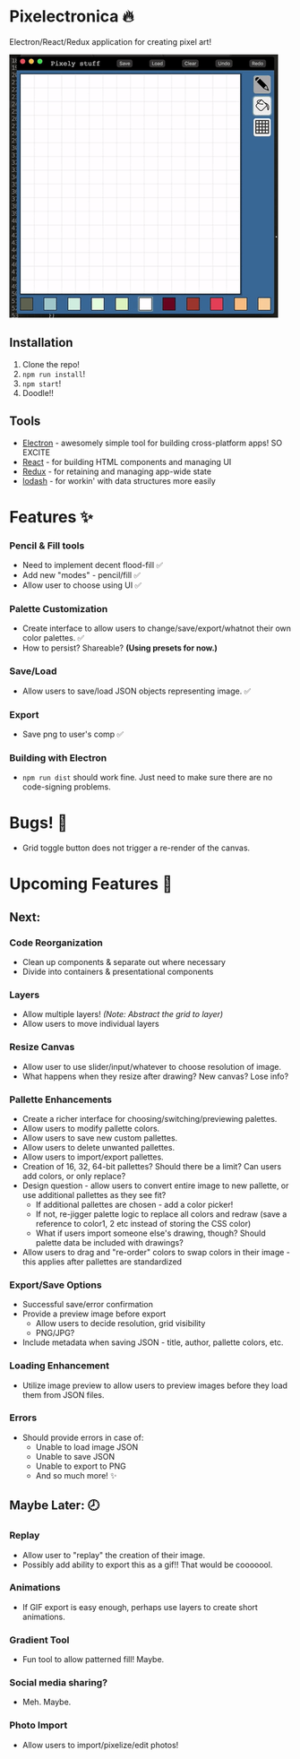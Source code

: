 # Pixelectronica :fire:

Electron/React/Redux application for creating pixel art!

![Example Image](./pixelling.gif)

## Installation

1. Clone the repo!
1. `npm run install`!
1. `npm start`!
1. Doodle!!

## Tools

- [Electron](http://electron.atom.io/) - awesomely simple tool for building cross-platform apps! SO EXCITE
- [React](https://facebook.github.io/react/) - for building HTML components and managing UI
- [Redux](http://redux.js.org/) - for retaining and managing app-wide state
- [lodash](https://lodash.com/) - for workin' with data structures more easily

# Features ✨

### Pencil & Fill tools
  - Need to implement decent flood-fill ✅
  - Add new "modes" - pencil/fill ✅
  - Allow user to choose using UI ✅

### Palette Customization
  - Create interface to allow users to change/save/export/whatnot their own color palettes. ✅
  - How to persist? Shareable? **(Using presets for now.)**

### Save/Load
  - Allow users to save/load JSON objects representing image. ✅

### Export
  - Save png to user's comp ✅

### Building with Electron
  - `npm run dist` should work fine. Just need to make sure there are no code-signing problems. 

# Bugs! 🐛

- Grid toggle button does not trigger a re-render of the canvas.

# Upcoming Features 🌅

## Next:

### Code Reorganization
  - Clean up components & separate out where necessary
  - Divide into containers & presentational components

### Layers
  - Allow multiple layers! _(Note: Abstract the grid to layer)_
  - Allow users to move individual layers

### Resize Canvas
  - Allow user to use slider/input/whatever to choose resolution of image.
  - What happens when they resize after drawing? New canvas? Lose info?

### Pallette Enhancements
  - Create a richer interface for choosing/switching/previewing palettes.
  - Allow users to modify pallette colors.
  - Allow users to save new custom pallettes.
  - Allow users to delete unwanted pallettes.
  - Allow users to import/export pallettes.
  - Creation of 16, 32, 64-bit pallettes? Should there be a limit? Can users add colors, or only replace?
  - Design question - allow users to convert entire image to new pallette, or use additional pallettes as they see fit?
    - If additional pallettes are chosen - add a color picker!
    - If not, re-jigger palette logic to replace all colors and redraw (save a reference to color1, 2 etc instead of storing the CSS color)
    - What if users import someone else's drawing, though? Should palette data be included with drawings?
  - Allow users to drag and "re-order" colors to swap colors in their image - this applies after pallettes are standardized

### Export/Save Options
  - Successful save/error confirmation
  - Provide a preview image before export
    - Allow users to decide resolution, grid visibility
    - PNG/JPG?
  - Include metadata when saving JSON - title, author, pallette colors, etc.

### Loading Enhancement
  - Utilize image preview to allow users to preview images before they load them from JSON files.

### Errors
  - Should provide errors in case of:
    - Unable to load image JSON
    - Unable to save JSON
    - Unable to export to PNG
    - And so much more! ✨

## Maybe Later: 🕗

### Replay
  - Allow user to "replay" the creation of their image.
  - Possibly add ability to export this as a gif!! That would be cooooool.

### Animations
  - If GIF export is easy enough, perhaps use layers to create short animations.

### Gradient Tool
  - Fun tool to allow patterned fill! Maybe.

### Social media sharing?
  - Meh. Maybe.

### Photo Import
  - Allow users to import/pixelize/edit photos!
